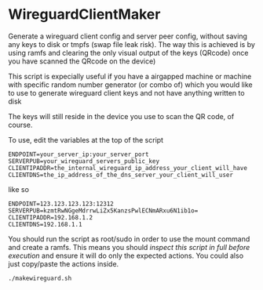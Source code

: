 # WireguardClientMaker
Generate a wireguard client config and server peer config, without saving any keys to disk or tmpfs (swap file leak risk). The way this is achieved is by using ramfs and clearing the only visual output of the keys (QRcode) once you have scanned the QRcode on the device) 

This script is expecially useful if you have a airgapped machine or machine with specific random number generator (or combo of) which you would like to use to generate wireguard client keys and not have anything written to disk 

The keys will still reside in the device you use to scan the QR code, of course. 

To use, edit the variables at the top of the script 
```
ENDPOINT=your_server_ip:your_server_port
SERVERPUB=your_wireguard_servers_public_key
CLIENTIPADDR=the_internal_wireguard_ip_address_your_client_will_have
CLIENTDNS=the_ip_address_of_the_dns_server_your_client_will_user
```
like so
```
ENDPOINT=123.123.123.123:12312
SERVERPUB=kzmtRwNGgeMdrrwLiZx5KanzsPwlECNmARxu6N1ib1o=
CLIENTIPADDR=192.168.1.2
CLIENTDNS=192.168.1.1
```

You should run the script as root/sudo in order to use the mount command and create a ramfs. This means you should *inspect this script in full before execution* and ensure it will do only the expected actions. You could also just copy/paste the actions inside. 

```
./makewireguard.sh
```

